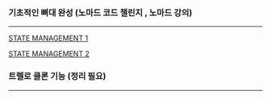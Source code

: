 ### 기초적인 뼈대 완성 (노마드 코드 챌린지 , 노마드 강의) 
* * *

[STATE MANAGEMENT 1](https://pale-freighter-43a.notion.site/STATE-MANAGEMENT-1-9cf30f0650d649f8bf82ede0bb6e783a)

[STATE MANAGEMENT 2](https://pale-freighter-43a.notion.site/STATE-MANAGEMENT-2-a78f5e3ec9804ce4979a8bacfa2e9fd5)

### 트렐로 클론 기능 (정리 필요)
* * *
